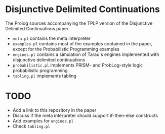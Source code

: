 # Disjunctive Delimited Continuations

The Prolog sources accompanying the TPLP version of the Disjunctive Delimited Continuations paper.

* `meta.pl` contains the meta interpreter
* `examples.pl` contains most of the examples contained in the paper, except for the Probabilistic Programming examples
* `engines.pl` contains a simulation of Tarau's engines implemented with disjunctive delimited continuations
* `probabilistic.pl` implements PRISM- and ProbLog-style logic probabilistic programming
* `tabling.pl` implements tabling

# TODO
* Add a link to this repository in the paper
* Discuss if the meta interpreter should support if-then-else constructs
* Add examples for `engines.pl`
* Check `tabling.pl`

